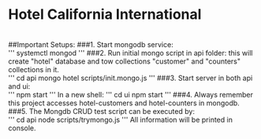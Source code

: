 # Hotel California International
<br>
##Important Setups:
###1. Start mongodb service: <br>
    '''
    systemctl mongod
    '''
###2. Run initial mongo script in api folder: this will create "hotel" database and tow collections "customer" and "counters" collections in it. <br>
    '''
    cd api
    mongo hotel scripts/init.mongo.js
    '''
###3. Start server in both api and ui: <br>
    '''
    npm start
    '''
    In a new shell:
    '''
    cd ui
    npm start
    '''
###4. Always remember this project accesses hotel-customers and hotel-counters in mongodb. 
###5. The Mongdb CRUD test script can be executed by: <br>
    '''
    cd api
    node scripts/trymongo.js 
    '''
    All information will be printed in console.
